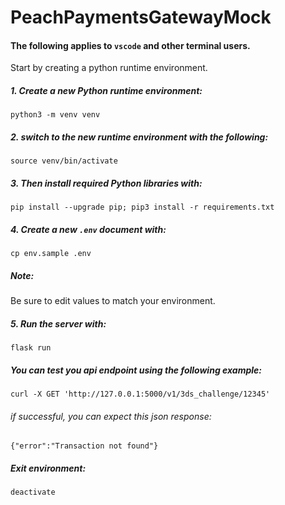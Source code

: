 

# PeachPaymentsGatewayMock 

#### The following applies to `vscode` and other terminal users.
Start by creating a python runtime environment.
##### 1. Create a new Python runtime environment:
```shell
python3 -m venv venv
```

##### 2. switch to the new runtime environment with the following:
```shell
source venv/bin/activate
```

##### 3. Then install required Python libraries with:
```shell
pip install --upgrade pip; pip3 install -r requirements.txt
```

##### 4. Create a new `.env` document with:
```shell
cp env.sample .env
```
##### **Note:**
Be sure to edit values to match your environment.

##### 5. Run the server with:
```shell
flask run
```

##### You can test you api endpoint using the following example:
```shell
curl -X GET 'http://127.0.0.1:5000/v1/3ds_challenge/12345'
```

###### if successful, you can expect this json response:
```shell
{"error":"Transaction not found"}
```


##### Exit environment:
```shell
deactivate
```
